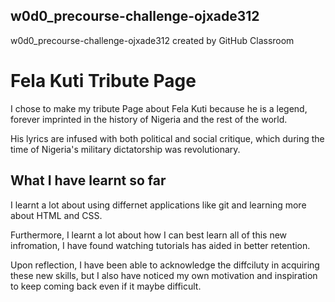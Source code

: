 ## w0d0_precourse-challenge-ojxade312
w0d0_precourse-challenge-ojxade312 created by GitHub Classroom
#  Fela Kuti Tribute Page 
I chose to make my tribute Page about Fela Kuti because he is a legend, forever imprinted in the history of Nigeria and the rest of the world. 

His lyrics are infused with both political and social critique, which during the time of Nigeria's military dictatorship was revolutionary.
## What I have learnt so far 
I learnt a lot about using differnet applications like git and learning more about HTML and CSS. 

Furthermore, I learnt a lot about how I can best learn all of this new infromation, I have found watching tutorials has aided in better retention.

Upon reflection, I have been able to acknowledge the diffciluty in acquiring these new skills, but I also have noticed my own motivation and inspiration to keep coming back even if it maybe difficult.
